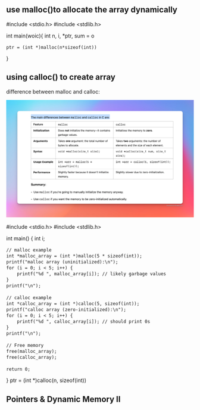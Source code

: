 ## use malloc()to allocate the array dynamically

#include <stdio.h>
#include <stdlib.h>

int main(woic){
    int n, i, *ptr, sum = o
    
    ptr = (int *)malloc(n*sizeof(int))

}


## using calloc() to create array
difference between malloc and calloc:

![alt text](image.png)

#include <stdio.h>
#include <stdlib.h>

int main() {
    int i;

    // malloc example
    int *malloc_array = (int *)malloc(5 * sizeof(int));
    printf("malloc array (uninitialized):\n");
    for (i = 0; i < 5; i++) {
        printf("%d ", malloc_array[i]); // likely garbage values
    }
    printf("\n");

    // calloc example
    int *calloc_array = (int *)calloc(5, sizeof(int));
    printf("calloc array (zero-initialized):\n");
    for (i = 0; i < 5; i++) {
        printf("%d ", calloc_array[i]); // should print 0s
    }
    printf("\n");

    // Free memory
    free(malloc_array);
    free(calloc_array);

    return 0;
}
ptr = (int *)calloc(n, sizeof(int))


## Pointers & Dynamic Memory II


